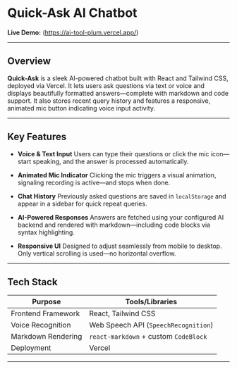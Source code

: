 # Quick-Ask AI Chatbot

**Live Demo:** (https://ai-tool-plum.vercel.app/)

---

## Overview

**Quick-Ask** is a sleek AI-powered chatbot built with React and Tailwind CSS, deployed via Vercel. It lets users ask questions via text or voice and displays beautifully formatted answers—complete with markdown and code support. It also stores recent query history and features a responsive, animated mic button indicating voice input activity.

---

## Key Features

* **Voice & Text Input**
  Users can type their questions or click the mic icon—start speaking, and the answer is processed automatically.

* **Animated Mic Indicator**
  Clicking the mic triggers a visual animation, signaling recording is active—and stops when done.

* **Chat History**
  Previously asked questions are saved in `localStorage` and appear in a sidebar for quick repeat queries.

* **AI-Powered Responses**
  Answers are fetched using your configured AI backend and rendered with markdown—including code blocks via syntax highlighting.

* **Responsive UI**
  Designed to adjust seamlessly from mobile to desktop. Only vertical scrolling is used—no horizontal overflow.

---

## Tech Stack

| Purpose            | Tools/Libraries                       |
| ------------------ | ------------------------------------- |
| Frontend Framework | React, Tailwind CSS                   |
| Voice Recognition  | Web Speech API (`SpeechRecognition`)  |
| Markdown Rendering | `react-markdown` + custom `CodeBlock` |
| Deployment         | Vercel                                |

---

